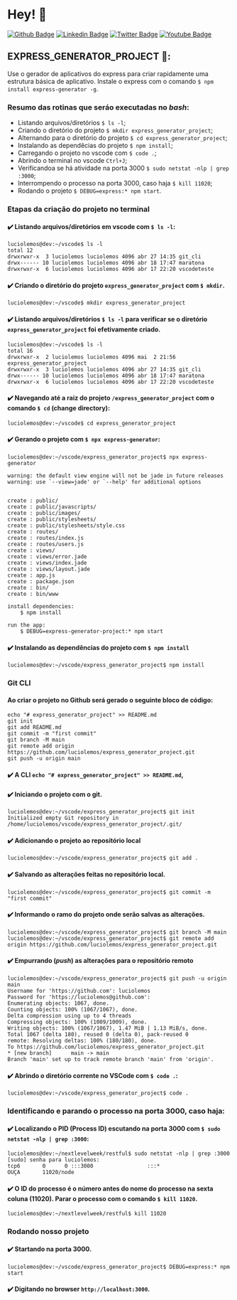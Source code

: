 # Hey! 👤
[![Github Badge](https://img.shields.io/badge/-Github-000?style=flat-square&logo=Github&logoColor=white&link=https://github.com/luciolemos)](https://github.com/luciolemos)
[![Linkedin Badge](https://img.shields.io/badge/-LinkedIn-blue?style=flat-square&logo=Linkedin&logoColor=white&link=https://www.linkedin.com/in/lucio-lemos-a550441a1/)](https://www.linkedin.com/in/lucio-lemos-a550441a1/)
[![Twitter Badge](https://img.shields.io/badge/-Twitter-1ca0f1?style=flat-square&labelColor=1ca0f1&logo=twitter&logoColor=white&link=https://twitter.com/lucciolemos)](https://twitter.com/lucciolemos)
[![Youtube Badge](https://img.shields.io/badge/-YouTube-ff0000?style=flat-square&labelColor=ff0000&logo=youtube&logoColor=white&link=https://studio.youtube.com/channel/UCrNM1nr2nw0lSqMD10m6rLw)](#)
## EXPRESS_GENERATOR_PROJECT 📌: 
Use o gerador de aplicativos do express para criar rapidamente uma estrutura básica de aplicativo.
Instale o express com o comando `$ npm install express-generator -g`.
### Resumo das rotinas que seráo executadas no _bash_:
- Listando arquivos/diretórios `$ ls -l`;
- Criando o diretório do projeto `$ mkdir express_generator_project`;
- Alternando para o diretório do projeto `$ cd express_generator_project`;
- Instalando as dependêcias do projeto `$ npm install`;
- Carregando o projeto no vscode com `$ code .`;
- Abrindo o terminal no vscode `Ctrl+J`;
- Verificandoa se há atividade na porta 3000 `$ sudo netstat -nlp | grep :3000`;
- Interrompendo o processo na porta 3000, caso haja `$ kill 11020`; 
- Rodando o projeto `$ DEBUG=express:* npm start`.
### Etapas da criação do projeto no terminal
#### ✔️ Listando arquivos/diretórios em vscode com `$ ls -l`:
    luciolemos@dev:~/vscode$ ls -l
    total 12
    drwxrwxr-x  3 luciolemos luciolemos 4096 abr 27 14:35 git_cli
    drwx------ 10 luciolemos luciolemos 4096 abr 18 17:47 maratona
    drwxrwxr-x  6 luciolemos luciolemos 4096 abr 17 22:20 vscodeteste
#### ✔️ Criando o diretório do projeto `express_generator_project` com `$ mkdir`. 
    luciolemos@dev:~/vscode$ mkdir express_generator_project
#### ✔️ Listando arquivos/diretórios `$ ls -l` para verificar se o diretório `express_generator_project` foi efetivamente criado.
    luciolemos@dev:~/vscode$ ls -l
    total 16
    drwxrwxr-x  2 luciolemos luciolemos 4096 mai  2 21:56 express_generator_project
    drwxrwxr-x  3 luciolemos luciolemos 4096 abr 27 14:35 git_cli
    drwx------ 10 luciolemos luciolemos 4096 abr 18 17:47 maratona
    drwxrwxr-x  6 luciolemos luciolemos 4096 abr 17 22:20 vscodeteste
#### ✔️ Navegando até a raiz do projeto `/express_generator_project` com o comando `$ cd` (change directory): 
    luciolemos@dev:~/vscode$ cd express_generator_project
#### ✔️ Gerando o projeto com `$ npx express-generator`:
    luciolemos@dev:~/vscode/express_generator_project$ npx express-generator

    warning: the default view engine will not be jade in future releases
    warning: use `--view=jade' or `--help' for additional options


    create : public/
    create : public/javascripts/
    create : public/images/
    create : public/stylesheets/
    create : public/stylesheets/style.css
    create : routes/
    create : routes/index.js
    create : routes/users.js
    create : views/
    create : views/error.jade
    create : views/index.jade
    create : views/layout.jade
    create : app.js
    create : package.json
    create : bin/
    create : bin/www

    install dependencies:
        $ npm install

    run the app:
        $ DEBUG=express-generator-project:* npm start
#### ✔️ Instalando as dependências do projeto com `$ npm install`
    luciolemos@dev:~/vscode/express_generator_project$ npm install
### Git CLI
#### Ao criar o projeto no Github será gerado o seguinte bloco de código:
    echo "# express_generator_project" >> README.md
    git init
    git add README.md
    git commit -m "first commit"
    git branch -M main
    git remote add origin https://github.com/luciolemos/express_generator_project.git
    git push -u origin main
#### ✔️ A CLI `echo "# express_generator_project" >> README.md`, 
#### ✔️ Iniciando o projeto com o git.
    luciolemos@dev:~/vscode/express_generator_project$ git init
    Initialized empty Git repository in /home/luciolemos/vscode/express_generator_project/.git/
#### ✔️ Adicionando o projeto ao repositório local
    luciolemos@dev:~/vscode/express_generator_project$ git add .
#### ✔️ Salvando as alterações feitas no repositório local.
    luciolemos@dev:~/vscode/express_generator_project$ git commit -m "first commit"
#### ✔️ Informando o ramo do projeto onde serão salvas as alterações.
    luciolemos@dev:~/vscode/express_generator_project$ git branch -M main
    luciolemos@dev:~/vscode/express_generator_project$ git remote add origin https://github.com/luciolemos/express_generator_project.git
#### ✔️ Empurrando (_push_) as alterações para o repositório remoto
    luciolemos@dev:~/vscode/express_generator_project$ git push -u origin main
    Username for 'https://github.com': luciolemos
    Password for 'https://luciolemos@github.com': 
    Enumerating objects: 1067, done.
    Counting objects: 100% (1067/1067), done.
    Delta compression using up to 4 threads
    Compressing objects: 100% (1009/1009), done.
    Writing objects: 100% (1067/1067), 1.47 MiB | 1.13 MiB/s, done.
    Total 1067 (delta 180), reused 0 (delta 0), pack-reused 0
    remote: Resolving deltas: 100% (180/180), done.
    To https://github.com/luciolemos/express_generator_project.git
    * [new branch]      main -> main
    Branch 'main' set up to track remote branch 'main' from 'origin'.

#### ✔️ Abrindo o diretório corrente no VSCode com `$ code .`: 
    luciolemos@dev:~/vscode/express_generator_project$ code .

### Identificando e parando o processo na porta 3000, caso haja:
#### ✔️ Localizando o PID (Process ID) escutando na porta 3000 com `$ sudo netstat -nlp | grep :3000`:
    luciolemos@dev:~/nextlevelweek/restful$ sudo netstat -nlp | grep :3000
    [sudo] senha para luciolemos:     
    tcp6       0      0 :::3000                 :::*                    OUÇA       11020/node 

#### ✔️ O ID do processo é o número antes do nome do processo na sexta coluna (11020). Parar o processo com o comando `$ kill 11020`.
    luciolemos@dev:~/nextlevelweek/restful$ kill 11020
### Rodando nosso projeto
#### ✔️ Startando na porta 3000.
    luciolemos@dev:~/vscode/express_generator_project$ DEBUG=express:* npm start
#### ✔️ Digitando no browser `http://localhost:3000`.

